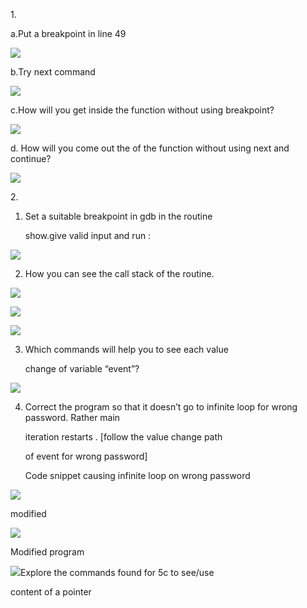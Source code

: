 ﻿1\. 

a.Put a breakpoint in line 49 

![](Aspose.Words.bad6928d-126a-4f9d-a766-f678c20690cd.001.jpeg)

b.Try next command 

![](Aspose.Words.bad6928d-126a-4f9d-a766-f678c20690cd.002.jpeg)


c.How will you get inside the function without using breakpoint? 

![](Aspose.Words.bad6928d-126a-4f9d-a766-f678c20690cd.003.jpeg)

d. How will you come out the of the function without using next and continue? 

![](Aspose.Words.bad6928d-126a-4f9d-a766-f678c20690cd.004.jpeg)

2\. 

1. Set a suitable breakpoint in gdb in the routine 

   show.give valid input and run : 

![](Aspose.Words.bad6928d-126a-4f9d-a766-f678c20690cd.005.jpeg)

2. How you can see the call stack of the routine. 


![](Aspose.Words.bad6928d-126a-4f9d-a766-f678c20690cd.006.jpeg)

![](Aspose.Words.bad6928d-126a-4f9d-a766-f678c20690cd.007.jpeg)

![](Aspose.Words.bad6928d-126a-4f9d-a766-f678c20690cd.008.jpeg)

3. Which commands will help you to see each value 

   change of variable “event”? 

![](Aspose.Words.bad6928d-126a-4f9d-a766-f678c20690cd.009.jpeg)

4. Correct the program so that it doesn’t go to infinite loop for wrong password. Rather main 

   iteration restarts . [follow the value change path 

   of event for wrong password] 

   Code snippet causing infinite loop on wrong password 

![](Aspose.Words.bad6928d-126a-4f9d-a766-f678c20690cd.010.jpeg)

modified 

![](Aspose.Words.bad6928d-126a-4f9d-a766-f678c20690cd.011.jpeg)

Modified program 

![](Aspose.Words.bad6928d-126a-4f9d-a766-f678c20690cd.012.jpeg)Explore the commands found for 5c to see/use 

content of a pointer 
